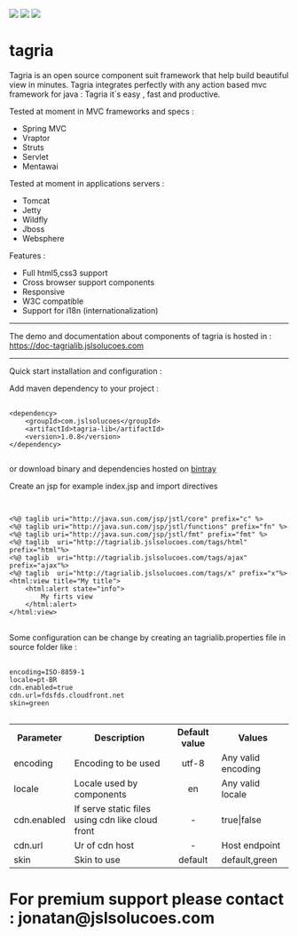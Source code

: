 [![][travis img]][travis]
[![][maven img]][maven]
[![][license img]][license]

[travis]:https://travis-ci.org/jslsolucoes/tagria
[travis img]:https://travis-ci.org/jslsolucoes/tagria.svg?branch=master

[maven]:http://search.maven.org/#search|gav|1|g:"com.jslsolucoes"%20AND%20a:"tagria"
[maven img]:https://maven-badges.herokuapp.com/maven-central/com.jslsolucoes/tagria/badge.svg

[license]:LICENSE
[license img]:https://img.shields.io/badge/License-Apache%202-blue.svg


# tagria
Tagria is an open source component suit framework that help build beautiful view in minutes. Tagria integrates perfectly with any action based mvc framework for java : 
Tagria it`s easy , fast and productive.

Tested at moment in MVC frameworks and specs :
<ul>
	<li>Spring MVC</li>
	<li>Vraptor</li>
	<li>Struts</li>
	<li>Servlet</li>
	<li>Mentawai</li>
</ul>

Tested at moment in applications servers :
<ul>
	<li>Tomcat</li>
	<li>Jetty</li>
	<li>Wildfly</li>
	<li>Jboss</li>
	<li>Websphere</li>
</ul>


Features :
<ul>
	<li>Full html5,css3 support</li>
	<li>Cross browser support components</li>
	<li>Responsive</li>
	<li>W3C compatible</li>
	<li>Support for i18n (internationalization)</li>
</ul>


<hr/>

The demo and documentation about components of tagria is hosted in : 
<a href='https://doc-tagrialib.jslsolucoes.com' target='_blank'>https://doc-tagrialib.jslsolucoes.com</a>

<hr/>
Quick start installation and configuration : 

Add maven dependency to your project :
<pre>
	<code>
&lt;dependency&gt;
	&lt;groupId&gt;com.jslsolucoes&lt;/groupId&gt;
	&lt;artifactId&gt;tagria-lib&lt;/artifactId&gt;
	&lt;version&gt;1.0.8&lt;/version&gt;
&lt;/dependency&gt;
	</code>
</pre>

or download binary and dependencies hosted on <a href='https://bintray.com/jslsolucoes/tagria/com.jslsolucoes.tagria'>bintray</a> 

Create an jsp for example index.jsp and import directives
<pre>
	<code>
	
&lt;%@ taglib uri="http://java.sun.com/jsp/jstl/core" prefix="c" %&gt;
&lt;%@ taglib uri="http://java.sun.com/jsp/jstl/functions" prefix="fn" %&gt;
&lt;%@ taglib uri="http://java.sun.com/jsp/jstl/fmt" prefix="fmt" %&gt;
&lt;%@ taglib  uri="http://tagrialib.jslsolucoes.com/tags/html" prefix="html"%&gt;
&lt;%@ taglib  uri="http://tagrialib.jslsolucoes.com/tags/ajax" prefix="ajax"%&gt;
&lt;%@ taglib  uri="http://tagrialib.jslsolucoes.com/tags/x" prefix="x"%&gt;
&lt;html:view title="My title"&gt;
	&lt;html:alert state="info"&gt;
		My firts view	
	&lt;/html:alert&gt;
&lt;/html:view&gt;
</code>
</pre>

Some configuration can be change by creating an tagrialib.properties file in source folder like :
<pre>
	<code>
encoding=ISO-8859-1
locale=pt-BR
cdn.enabled=true
cdn.url=fdsfds.cloudfront.net
skin=green
	</code>
</pre>

<table>
	<tbody>
		<tr>
			<th>Parameter</th>
			<th>Description</th>
			<th>Default value</th>
			<th>Values</th>
		</tr>
		<tr>
			<td>encoding</td>
			<td>Encoding to be used</td>
			<td align="center">utf-8</td>
			<td>Any valid encoding</td>
		</tr>
		<tr>
			<td>locale</td>
			<td>Locale used by components</td>
			<td align="center">en</td>
			<td>Any valid locale</td>
		</tr>
		<tr>
			<td>cdn.enabled</td>
			<td>If serve static files using cdn like cloud front</td>
			<td align="center">-</td>
			<td>true|false</td>
		</tr>
		<tr>
			<td>cdn.url</td>
			<td>Ur of cdn host</td>
			<td align="center">-</td>
			<td>Host endpoint</td>
		</tr>
		<tr>
			<td>skin</td>
			<td>Skin to use</td>
			<td align="center">default</td>
			<td>default,green</td>
		</tr>
	</tbody>
</table>

<h1>For premium support please contact : jonatan@jslsolucoes.com</h2>


